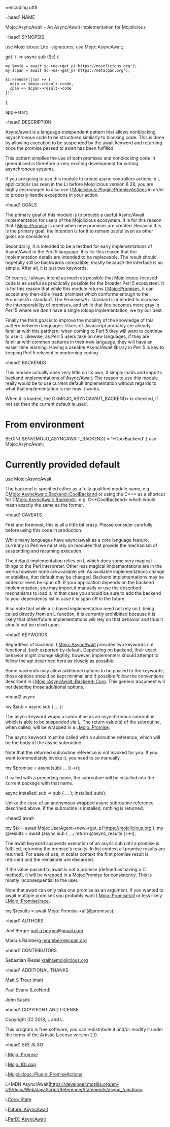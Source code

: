 =encoding utf8

=head1 NAME

Mojo::AsyncAwait - An Async/Await implementation for Mojolicious

=head1 SYNOPSIS

  use Mojolicious::Lite -signatures;
  use Mojo::AsyncAwait;

  get '/' => async sub ($c) {

    my $mojo = await $c->ua->get_p('https://mojolicious.org');
    my $cpan = await $c->ua->get_p('https://metacpan.org');

    $c->render(json => {
      mojo => $mojo->result->code,
      cpan => $cpan->result->code
    });
  };

  app->start;

=head1 DESCRIPTION

Async/await is a language-independent pattern that allows nonblocking
asynchronous code to be structured simliarly to blocking code. This is done by
allowing execution to be suspended by the await keyword and returning once the
promise passed to await has been fulfilled.

This pattern simplies the use of both promises and nonblocking code in general
and is therefore a very exciting development for writing asynchronous systems.

If you are going to use this module to create async controllers actions in
L<Mojolicious> applications (as seen in the L</SYNOPSIS>) before Mojolicious
version 8.28, you are highly encouraged to also use
L<Mojolicious::Plugin::PromiseActions> in order to properly handle exceptions
in your action.

=head1 GOALS

The primary goal of this module is to provide a useful Async/Await
implementation for users of the Mojolicious ecosystem. It is for this reason
that L<Mojo::Promise> is used when new promises are created. Because this is
the primary goal, the intention is for it to remain useful even as other goals
are considered.

Secondarily, it is intended to be a testbed for early implementations of
Async/Await in the Perl 5 language. It is for this reason that the
implementation details are intended to be replaceable. The result should
hopefully still be backwards compatible, mostly because the interface is so
simple. After all, it is just two keywords.

Of course, I always intend as much as possible that Mojolicious-focused code is
as useful as practically possible for the broader Perl 5 ecosystem. It is for
this reason that while this module returns L<Mojo::Promise>s, it can accept any
then-able (read: promise) which conforms enough to the Promises/A+ standard.
The Promises/A+ standard is intended to increase the interoperability of
promises, and while that line becomes more gray in Perl 5 where we don't have a
single ioloop implementation, we try our best.

Finally the third goal is to improve the mobility of the knowledge of this
pattern between languages. Users of Javascript probably are already familiar
with this patthern; when coming to Perl 5 they will want to continue to use it.
Likewise, as Perl 5 users take on new languages, if they are familiar with
common patterns in their new language, they will have an easier time learning.
Having a useable Async/Await library in Perl 5 is key to keeping Perl 5
relevent in moderning coding.

=head1 BACKENDS

This module actually does very little on its own, it simply loads and imports
backend implementations of Async/Await. The reason to use this module really
would be to use current default implementation without regards to what that
implementation is nor how it works.

When it is loaded, the C<MOJO_ASYNCAWAIT_BACKEND> is checked, if not set then
the current default is used.

  # From environment
  BEGIN{ $ENV{MOJO_ASYNCAWAIT_BACKEND} = '+CoolBackend' }
  use Mojo::AsyncAwait;

  # Currently provided default
  use Mojo::AsyncAwait;

The backend is specified either as a fully qualified module name, e.g.
C<Mojo::AsyncAwait::Backend::CoolBackend> or using the C<+> as a shortcut for
C<Mojo::AsyncAwait::Backend::>, e.g. C<+CoolBackend> which would mean exactly
the same as the former.

=head1 CAVEATS

First and foremost, this is all a little bit crazy. Please consider carefully
before using this code in production.

While many languages have async/await as a core language feature, currently in
Perl we must rely on modules that provide the mechanism of suspending and
resuming execution.

The default implementation relies on L<Coro> which does some very magical
things to the Perl interpreter. Other less magical implementations are in the
works however none are available yet. As available implementations change or
stabilize, that default may be changed. Backend implementations may be added or
even be spun off. If your application depends on the backend implementation,
you may import it manually or use the described mechanisms to load it. In that
case you should be sure to add the backend to your dependency list in case it
is spun off in the future.

Also note that while a L<Coro>-based implementation need not rely on L</await>
being called directly from an L</async> function, it is currently prohibitied
because it is likely that other/future implementations will rely on that
behavior and thus it should not be relied upon.

=head1 KEYWORDS

Regardless of backend, L<Mojo::AsyncAwait> provides two keywords (i.e.
functions), both exported by default. Depending on backend, their exact
behavior might change slightly, however, implementers should attempt to follow
the api described here as closely as possible.

Some backends may allow additional options to be passed to the keywords; those
options should be kept minimal and if possible follow the conventions described
in L<Mojo::AsyncAwait::Backend::Coro>. This generic document will not describe
those additional options.

=head2 async

  my $sub = async sub { ... };

The async keyword wraps a subroutine as an asynchronous subroutine which is
able to be suspended via L</await>. The return value(s) of the subroutine, when
called, will be wrapped in a L<Mojo::Promise>.

The async keyword must be called with a subroutine reference, which will be the
body of the async subroutine.

Note that the returned subroutine reference is not invoked for you.
If you want to immediately invoke it, you need to so manually.

  my $promise = async(sub{ ... })->();

If called with a preceding name, the subroutine will be installed into the
current package with that name.

  async installed_sub => sub { ... };
  installed_sub();

Unlike the case of an anonymous wrapped async subroutine reference described
above, if the subroutine is installed, nothing is returned.

=head2 await

  my $tx = await Mojo::UserAgent->new->get_p('https://mojolicious.org');
  my @results = await (async sub { ...; return @async_results })->();

The await keyword suspends execution of an async sub until a promise is
fulfilled, returning the promise's results. In list context all promise results
are returned. For ease of use, in scalar context the first promise result is
returned and the remainder are discarded.

If the value passed to await is not a promise (defined as having a C<then>
method), it will be wrapped in a Mojo::Promise for consistency. This is mostly
inconsequential to the user.

Note that await can only take one promise as an argument. If you wanted to
await multiple promises you probably want L<Mojo::Promise/all> or less likely
L<Mojo::Promise/race>.

  my $results = await Mojo::Promise->all(@promises);

=head1 AUTHORS

Joel Berger <joel.a.berger@gmail.com>

Marcus Ramberg <mramberg@cpan.org>

=head1 CONTRIBUTORS

Sebastian Riedel <kraih@mojolicious.org>

=head1 ADDITIONAL THANKS

Matt S Trout (mst)

Paul Evans (LeoNerd)

John Susek

=head1 COPYRIGHT AND LICENSE

Copyright (C) 2018, L</AUTHORS> and L</CONTRIBUTORS>.

This program is free software, you can redistribute it and/or modify it under
the terms of the Artistic License version 2.0.

=head1 SEE ALSO

L<Mojo::Promise>

L<Mojo::IOLoop>

L<Mojolicious::Plugin::PromiseActions>

L<MDN Async/Await|https://developer.mozilla.org/en-US/docs/Web/JavaScript/Reference/Statements/async_function>

L<Coro::State>

L<Future::AsyncAwait>

L<PerlX::AsyncAwait>

